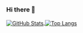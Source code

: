 ### Hi there 👋


<a href="https://github.com/mugheesahmad">
  <img align="center" alt="GitHub Stats" src="https://github-readme-stats.vercel.app/api?username=ahmadmughees&theme=algolia&show_icons=true&include_all_commits=true" />
</a>
<a href="https://github.com/mugheesahmad">
  <img align="center" alt="Top Langs" src="https://github-readme-stats.vercel.app/api/top-langs/?username=ahmadmughees&theme=algolia&layout=compact" />
</a>




<!--
**ahmadmughees/ahmadmughees** is a ✨ _special_ ✨ repository because its `README.md` (this file) appears on your GitHub profile.

Here are some ideas to get you started:

- 🔭 I’m currently working on ...
- 🌱 I’m currently learning ...
- 👯 I’m looking to collaborate on ...
- 🤔 I’m looking for help with ...
- 💬 Ask me about ...
- 📫 How to reach me: ...
- 😄 Pronouns: ...
- ⚡ Fun fact: ...
-->
